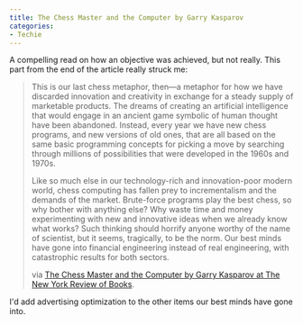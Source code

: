```yaml
---
title: The Chess Master and the Computer by Garry Kasparov
categories:
- Techie
---
```


A compelling read on how an objective was achieved, but not really. This part from the end of the article really struck me:

<blockquote>
This is our last chess metaphor, then—a metaphor for how we have discarded innovation and creativity in exchange for a steady supply of marketable products. The dreams of creating an artificial intelligence that would engage in an ancient game symbolic of human thought have been abandoned. Instead, every year we have new chess programs, and new versions of old ones, that are all based on the same basic programming concepts for picking a move by searching through millions of possibilities that were developed in the 1960s and 1970s.

Like so much else in our technology-rich and innovation-poor modern world, chess computing has fallen prey to incrementalism and the demands of the market. Brute-force programs play the best chess, so why bother with anything else? Why waste time and money experimenting with new and innovative ideas when we already know what works? Such thinking should horrify anyone worthy of the name of scientist, but it seems, tragically, to be the norm. Our best minds have gone into financial engineering instead of real engineering, with catastrophic results for both sectors.

via [The Chess Master and the Computer by Garry Kasparov at The New York Review of Books](http://www.nybooks.com/articles/archives/2010/feb/11/the-chess-master-and-the-computer/).
</blockquote>

I'd add advertising optimization to the other items our best minds have gone into.
